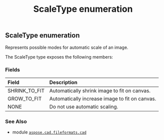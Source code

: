 ﻿---
title: ScaleType enumeration
second_title: Aspose.CAD for Python via .NET API References
description: 
type: docs
weight: 330
url: /python-net/aspose.cad.fileformats.cad/scaletype/
is_root: false
---

## ScaleType enumeration

Represents possible modes for automatic scale of an image.



The ScaleType type exposes the following members:

### Fields
| Field | Description |
| :- | :- |
| SHRINK_TO_FIT | Automatically shrink image to fit on canvas. |
| GROW_TO_FIT | Automatically increase image to fit on canvas. |
| NONE | Do not use automatic scaling. |



### See Also
* module [`aspose.cad.fileformats.cad`](..)
